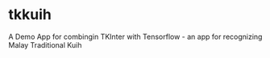 # tkkuih
A Demo App for combingin TKInter with Tensorflow - an app for recognizing Malay Traditional Kuih 
